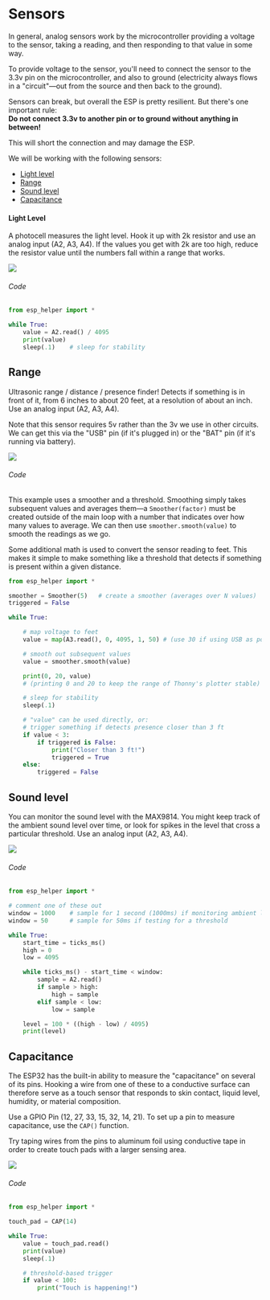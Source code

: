 # Sensors

In general, analog sensors work by the microcontroller providing a voltage to the sensor, taking a reading, and then responding to that value in some way.

To provide voltage to the sensor, you'll need to connect the sensor to the 3.3v pin on the microcontroller, and also to ground (electricity always flows in a "circuit"—out from the source and then back to the ground).

Sensors can break, but overall the ESP is pretty resilient. But there's one important rule:  
**Do not connect 3.3v to another pin or to ground without anything in between!**

This will short the connection and may damage the ESP.

We will be working with the following sensors:

- [Light level](#light)
- [Range](#range)
- [Sound level](#sound)
- [Capacitance](#capacitance)


#### <a name="light"></a> Light Level

A photocell measures the light level. Hook it up with 2k resistor and use an analog input (A2, A3, A4). If the values you get with 2k are too high, reduce the resistor value until the numbers fall within a range that works.


![](img/photocell.png)


###### Code
```py
from esp_helper import *

while True:
    value = A2.read() / 4095
    print(value)
    sleep(.1)    # sleep for stability
```


## <a name="range"></a> Range

Ultrasonic range / distance / presence finder! Detects if something is in front of it, from 6 inches to about 20 feet, at a resolution of about an inch. Use an analog input (A2, A3, A4).

Note that this sensor requires 5v rather than the 3v we use in other circuits. We can get this via the "USB" pin (if it's plugged in) or the "BAT" pin (if it's running via battery).

![](img/range.png)

###### Code

This example uses a smoother and a threshold. Smoothing simply takes subsequent values and averages them—a `Smoother(factor)` must be created outside of the main loop with a number that indicates over how many values to average. We can then use `smoother.smooth(value)` to smooth the readings as we go.

Some additional math is used to convert the sensor reading to feet. This makes it simple to make something like a threshold that detects if something is present within a given distance.


```py
from esp_helper import *

smoother = Smoother(5)   # create a smoother (averages over N values)
triggered = False

while True:

    # map voltage to feet
    value = map(A3.read(), 0, 4095, 1, 50) # (use 30 if using USB as power pin)

    # smooth out subsequent values
    value = smoother.smooth(value)

    print(0, 20, value)
    # (printing 0 and 20 to keep the range of Thonny's plotter stable)

    # sleep for stability
    sleep(.1)

    # "value" can be used directly, or:
    # trigger something if detects presence closer than 3 ft
    if value < 3:
        if triggered is False:
            print("Closer than 3 ft!")
            triggered = True
    else:
        triggered = False
```


## <a name="sound"></a> Sound level

You can monitor the sound level with the MAX9814. You might keep track of the ambient sound level over time, or look for spikes in the level that cross a particular threshold. Use an analog input (A2, A3, A4).

![](img/sound.png)

###### Code

```py
from esp_helper import *

# comment one of these out
window = 1000    # sample for 1 second (1000ms) if monitoring ambient level
window = 50      # sample for 50ms if testing for a threshold

while True:
    start_time = ticks_ms()
    high = 0
    low = 4095

    while ticks_ms() - start_time < window:
        sample = A2.read()
        if sample > high:
            high = sample
        elif sample < low:
            low = sample

    level = 100 * ((high - low) / 4095)
    print(level)
```



## <a name="capacitance"></a> Capacitance

The ESP32 has the built-in ability to measure the "capacitance" on several of its pins. Hooking a wire from one of these to a conductive surface can therefore serve as a touch sensor that responds to skin contact, liquid level, humidity, or material composition.

Use a GPIO Pin (12, 27, 33, 15, 32, 14, 21). To set up a pin to measure capacitance, use the `CAP()` function.

Try taping wires from the pins to aluminum foil using conductive tape in order to create touch pads with a larger sensing area.


![](img/touch.png)

###### Code
```py
from esp_helper import *

touch_pad = CAP(14)

while True:
    value = touch_pad.read()
    print(value)
    sleep(.1)

    # threshold-based trigger
    if value < 100:
        print("Touch is happening!")
```


<!-- WORKSHOP

Just use plotter to see results. But anticipate LEDs next class.

-->
